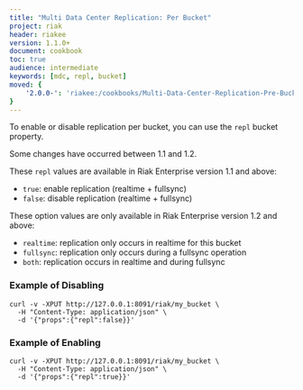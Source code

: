 ```yaml
---
title: "Multi Data Center Replication: Per Bucket"
project: riak
header: riakee
version: 1.1.0+
document: cookbook
toc: true
audience: intermediate
keywords: [mdc, repl, bucket]
moved: {
    '2.0.0-': 'riakee:/cookbooks/Multi-Data-Center-Replication-Pre-Bucket'
}
---
```


To enable or disable replication per bucket, you can use the `repl` bucket property.

Some changes have occurred between 1.1 and 1.2.

These `repl` values are available in Riak Enterprise version 1.1 and above:

  * `true`: enable replication (realtime + fullsync)
  * `false`: disable replication (realtime + fullsync)

These option values are only available in Riak Enterprise version 1.2 and above:

  * `realtime`: replication only occurs in realtime for this bucket
  * `fullsync`: replication only occurs during a fullsync operation
  * `both`: replication occurs in realtime and during fullsync

### Example of Disabling

```curl
curl -v -XPUT http://127.0.0.1:8091/riak/my_bucket \
  -H "Content-Type: application/json" \
  -d '{"props":{"repl":false}}'
```

### Example of Enabling

```curl
curl -v -XPUT http://127.0.0.1:8091/riak/my_bucket \
  -H "Content-Type: application/json" \
  -d '{"props":{"repl":true}}'
```
